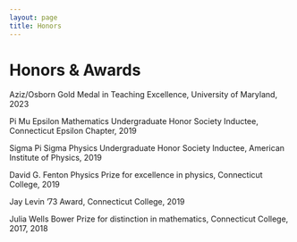 ```yaml
---
layout: page
title: Honors
---
```


# Honors & Awards

Aziz/Osborn Gold Medal in Teaching Excellence, University of Maryland, 2023

Pi Mu Epsilon Mathematics Undergraduate Honor Society Inductee, Connecticut Epsilon Chapter, 2019

Sigma Pi Sigma Physics Undergraduate Honor Society Inductee, American Institute of Physics, 2019

David G. Fenton Physics Prize for excellence in physics, Connecticut College, 2019

Jay Levin ’73 Award, Connecticut College, 2019

Julia Wells Bower Prize for distinction in mathematics, Connecticut College, 2017, 2018
